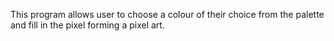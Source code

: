This program allows user to choose a colour of their choice from the palette and fill in the pixel forming a pixel art.
